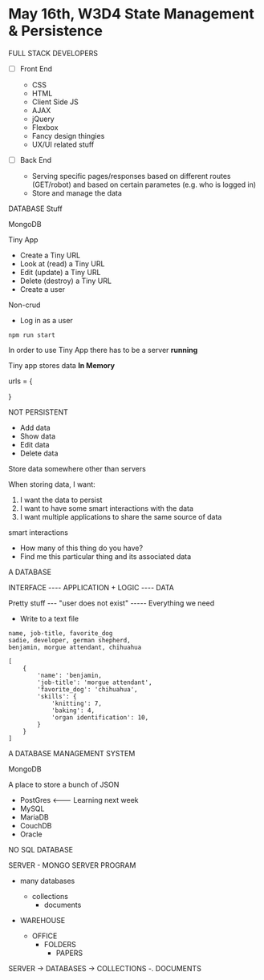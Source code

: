 # May 16th, W3D4 State Management & Persistence


FULL STACK DEVELOPERS

- [ ] Front End
    - CSS
    - HTML
    - Client Side JS
    - AJAX
    - jQuery
    - Flexbox
    - Fancy design thingies
    - UX/UI related stuff

- [ ] Back End
    - Serving specific pages/responses based on different routes (GET/robot) and based on certain parametes (e.g. who is logged in)
    - Store and manage the data


DATABASE Stuff

MongoDB

Tiny App

- Create a Tiny URL
- Look at (read) a Tiny URL
- Edit (update) a Tiny URL
- Delete (destroy) a Tiny URL
- Create a user

Non-crud
- Log in as a user

`npm run start`

In order to use Tiny App there has to be a server **running**

Tiny app stores data **In Memory**

urls = {

}

NOT PERSISTENT

- Add data
- Show data
- Edit data
- Delete data

Store data somewhere other than servers

When storing data, I want:

1. I want the data to persist
2. I want to have some smart interactions with the data
3. I want multiple applications to share the same source of data

smart interactions
 - How many of this thing do you have?
 - Find me this particular thing and its associated data

 A DATABASE


 INTERFACE ---- APPLICATION + LOGIC ---- DATA

 Pretty stuff --- "user does not exist" ----- Everything we need

 - Write to a text file

 ```
name, job-title, favorite_dog
sadie, developer, german shepherd,
benjamin, morgue attendant, chihuahua
 ```


```
[
    {
        'name': 'benjamin,
        'job-title': 'morgue attendant',
        'favorite_dog': 'chihuahua',
        'skills': {
            'knitting': 7,
            'baking': 4,
            'organ identification': 10,
        }
    }
]
```

A DATABASE MANAGEMENT SYSTEM

MongoDB

A place to store a bunch of JSON

- PostGres <--- Learning next week
- MySQL
- MariaDB
- CouchDB
- Oracle

NO SQL DATABASE

SERVER - MONGO SERVER PROGRAM
- many databases
    - collections
        - documents


- WAREHOUSE
    - OFFICE
        - FOLDERS
            - PAPERS


SERVER -> DATABASES -> COLLECTIONS -. DOCUMENTS



